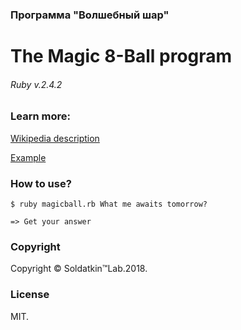 ### Программа "Волшебный шар"
# The Magic 8-Ball program
###### Ruby v.2.4.2

### Learn more: 
[Wikipedia description](https://wikipedia.org/wiki/Magic_8_ball)

[Example](http://8-ball.ru/) 

### Нow to use?
```$ ruby magicball.rb What me awaits tomorrow?```

```=> Get your answer```

### Copyright

Copyright © Soldatkin™Lab.2018. 

### License

MIT.
